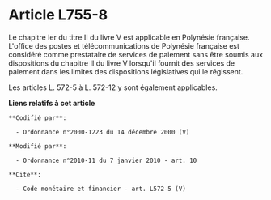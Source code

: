 # Article L755-8

Le chapitre Ier du titre II du livre V est applicable en Polynésie française. L'office des postes et télécommunications de
Polynésie française est considéré comme prestataire de services de paiement sans être soumis aux dispositions du chapitre II
du livre V lorsqu'il fournit des services de paiement dans les limites des dispositions législatives qui le régissent. 

Les articles L. 572-5 à L. 572-12 y sont également applicables.

**Liens relatifs à cet article**

	**Codifié par**:

	  - Ordonnance n°2000-1223 du 14 décembre 2000 (V)

	**Modifié par**:

	  - Ordonnance n°2010-11 du 7 janvier 2010 - art. 10

	**Cite**:

	  - Code monétaire et financier - art. L572-5 (V)
